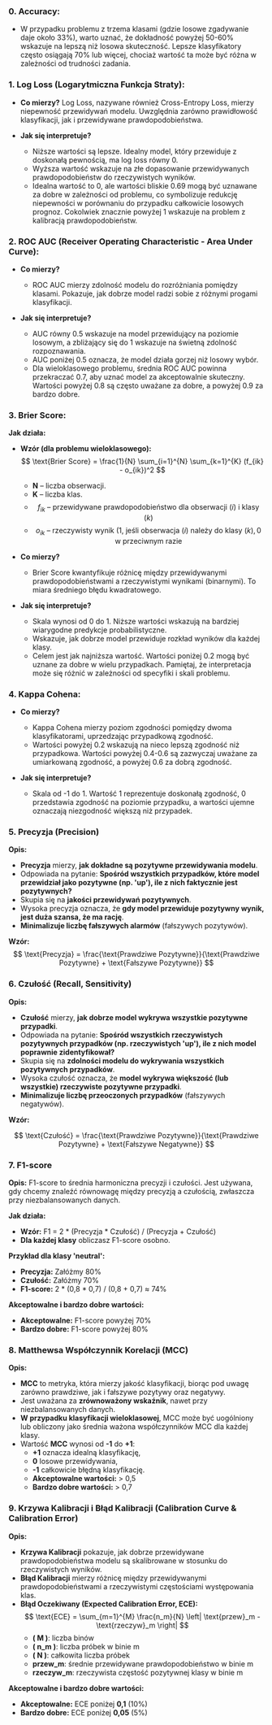 ### 0. **Accuracy:**
   - W przypadku problemu z trzema klasami (gdzie losowe zgadywanie daje około 33%), warto uznać, że dokładność powyżej 50-60% wskazuje na lepszą niż losowa skuteczność. Lepsze klasyfikatory często osiągają 70% lub więcej, chociaż wartość ta może być różna w zależności od trudności zadania.


### 1. **Log Loss (Logarytmiczna Funkcja Straty):**

- **Co mierzy?**
  Log Loss, nazywane również Cross-Entropy Loss, mierzy niepewność przewidywań modelu. Uwzględnia zarówno prawidłowość
  klasyfikacji, jak i przewidywane prawdopodobieństwa.

- **Jak się interpretuje?**
    - Niższe wartości są lepsze. Idealny model, który przewiduje z doskonałą pewnością, ma log loss równy 0.
    - Wyższa wartość wskazuje na złe dopasowanie przewidywanych prawdopodobieństw do rzeczywistych wyników.
    - Idealna wartość to 0, ale wartości bliskie 0.69 mogą być uznawane za dobre w zależności od problemu, co symbolizuje redukcję niepewności w porównaniu do przypadku całkowicie losowych prognoz. Cokolwiek znacznie powyżej 1 wskazuje na problem z kalibracją prawdopodobieństw.
### 2. **ROC AUC (Receiver Operating Characteristic - Area Under Curve):**

- **Co mierzy?**
    - ROC AUC mierzy zdolność modelu do rozróżniania pomiędzy klasami. Pokazuje, jak dobrze model radzi sobie z różnymi
      progami klasyfikacji.

- **Jak się interpretuje?**
    - AUC równy 0.5 wskazuje na model przewidujący na poziomie losowym, a zbliżający się do 1 wskazuje na świetną
      zdolność rozpoznawania.
    - AUC poniżej 0.5 oznacza, że model działa gorzej niż losowy wybór.
    - Dla wieloklasowego problemu, średnia ROC AUC powinna przekraczać 0.7, aby uznać model za akceptowalnie skuteczny. Wartości powyżej 0.8 są często uważane za dobre, a powyżej 0.9 za bardzo dobre.

### 3. **Brier Score:**
**Jak działa:**

- **Wzór (dla problemu wieloklasowego):**
  $$
  \text{Brier Score} = \frac{1}{N} \sum_{i=1}^{N} \sum_{k=1}^{K} (f_{ik} - o_{ik})^2
  $$
  - **N** – liczba obserwacji.
  - **K** – liczba klas.
  - $$f_{ik} \text { – przewidywane prawdopodobieństwo dla obserwacji } (i) \text{ i klasy } (k)$$
  - $$o_{ik} \text { – rzeczywisty wynik (1, jeśli obserwacja } ( i ) \text{ należy do klasy } ( k ), \text{0 w przeciwnym razie}$$
  
- **Co mierzy?**
    - Brier Score kwantyfikuje różnicę między przewidywanymi prawdopodobieństwami a rzeczywistymi wynikami (binarnymi).
      To miara średniego błędu kwadratowego.

- **Jak się interpretuje?**
    - Skala wynosi od 0 do 1. Niższe wartości wskazują na bardziej wiarygodne predykcje probabilistyczne.
    - Wskazuje, jak dobrze model przewiduje rozkład wyników dla każdej klasy.
    - Celem jest jak najniższa wartość. Wartości poniżej 0.2 mogą być uznane za dobre w wielu przypadkach. Pamiętaj, że interpretacja może się różnić w zależności od specyfiki i skali problemu.

### 4. **Kappa Cohena:**

- **Co mierzy?**
    - Kappa Cohena mierzy poziom zgodności pomiędzy dwoma klasyfikatorami, uprzedzając przypadkową zgodność.
    - Wartości powyżej 0.2 wskazują na nieco lepszą zgodność niż przypadkowa. Wartości powyżej 0.4-0.6 są zazwyczaj uważane za umiarkowaną zgodność, a powyżej 0.6 za dobrą zgodność.

- **Jak się interpretuje?**
    - Skala od -1 do 1. Wartość 1 reprezentuje doskonałą zgodność, 0 przedstawia zgodność na poziomie przypadku, a
      wartości ujemne oznaczają niezgodność większą niż przypadek.
### 5. **Precyzja (Precision)**

**Opis:**

- **Precyzja** mierzy, **jak dokładne są pozytywne przewidywania modelu**.
- Odpowiada na pytanie: **Spośród wszystkich przypadków, które model przewidział jako pozytywne (np. 'up'), ile z nich faktycznie jest pozytywnych?**
- Skupia się na **jakości przewidywań pozytywnych**.
- Wysoka precyzja oznacza, że **gdy model przewiduje pozytywny wynik, jest duża szansa, że ma rację**.
- **Minimalizuje liczbę fałszywych alarmów** (fałszywych pozytywów).

**Wzór:**
$$
\text{Precyzja} = \frac{\text{Prawdziwe Pozytywne}}{\text{Prawdziwe Pozytywne} + \text{Fałszywe Pozytywne}}
$$


### 6. **Czułość (Recall, Sensitivity)**

**Opis:**

- **Czułość** mierzy, **jak dobrze model wykrywa wszystkie pozytywne przypadki**.
- Odpowiada na pytanie: **Spośród wszystkich rzeczywistych pozytywnych przypadków (np. rzeczywistych 'up'), ile z nich model poprawnie zidentyfikował?**
- Skupia się na **zdolności modelu do wykrywania wszystkich pozytywnych przypadków**.
- Wysoka czułość oznacza, że **model wykrywa większość (lub wszystkie) rzeczywiste pozytywne przypadki**.
- **Minimalizuje liczbę przeoczonych przypadków** (fałszywych negatywów).

**Wzór:**

$$
\text{Czułość} = \frac{\text{Prawdziwe Pozytywne}}{\text{Prawdziwe Pozytywne} + \text{Fałszywe Negatywne}}
$$

### 7. F1-score
**Opis:**
F1-score to średnia harmoniczna precyzji i czułości. Jest używana, gdy chcemy znaleźć równowagę między precyzją a czułością, zwłaszcza przy niezbalansowanych danych.

**Jak działa:**
- **Wzór:** F1 = 2 * (Precyzja * Czułość) / (Precyzja + Czułość)
- **Dla każdej klasy** obliczasz F1-score osobno.

**Przykład dla klasy 'neutral':**
- **Precyzja:** Załóżmy 80%
- **Czułość:** Załóżmy 70%
- **F1-score:** 2 * (0,8 * 0,7) / (0,8 + 0,7) ≈ 74%

**Akceptowalne i bardzo dobre wartości:**
- **Akceptowalne:** F1-score powyżej 70%
- **Bardzo dobre:** F1-score powyżej 80%

### 8. Matthewsa Współczynnik Korelacji (MCC)

**Opis:**

- **MCC** to metryka, która mierzy jakość klasyfikacji, biorąc pod uwagę zarówno prawdziwe, jak i fałszywe pozytywy oraz negatywy.
- Jest uważana za **zrównoważony wskaźnik**, nawet przy niezbalansowanych danych.
- **W przypadku klasyfikacji wieloklasowej**, MCC może być uogólniony lub obliczony jako średnia ważona współczynników MCC dla każdej klasy.
- Wartość **MCC** wynosi od **-1** do **+1**:
    - **+1** oznacza idealną klasyfikację,
    - **0** losowe przewidywania,
    - **-1** całkowicie błędną klasyfikację.
    - **Akceptowalne wartości:** > 0,5
    - **Bardzo dobre wartości:** > 0,7
  
### 9. Krzywa Kalibracji i Błąd Kalibracji (Calibration Curve & Calibration Error)
**Opis:**

- **Krzywa Kalibracji** pokazuje, jak dobrze przewidywane prawdopodobieństwa modelu są skalibrowane w stosunku do rzeczywistych wyników.
- **Błąd Kalibracji** mierzy różnicę między przewidywanymi prawdopodobieństwami a rzeczywistymi częstościami występowania klas.
- **Błąd Oczekiwany (Expected Calibration Error, ECE):**
  $$
  \text{ECE} = \sum_{m=1}^{M} \frac{n_m}{N} \left| \text{przew}_m - \text{rzeczyw}_m \right|
  $$
  - **\( M \)**: liczba binów
  - **\( n_m \)**: liczba próbek w binie m
  - **\( N \)**: całkowita liczba próbek
  - **przew_m**: średnie przewidywane prawdopodobieństwo w binie m
  - **rzeczyw_m**: rzeczywista częstość pozytywnej klasy w binie m

**Akceptowalne i bardzo dobre wartości:**

- **Akceptowalne:** ECE poniżej **0,1** (10%)
- **Bardzo dobre:** ECE poniżej **0,05** (5%)